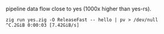 pipeline data flow close to yes (1000x higher than yes-rs).

```console
zig run yes.zig -O ReleaseFast -- hello | pv > /dev/null
^C.2GiB 0:00:03 [7.42GiB/s]
```
